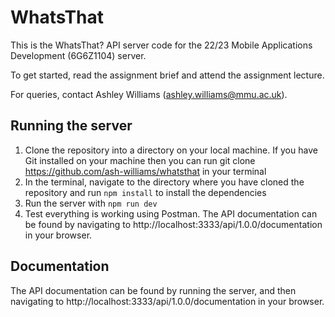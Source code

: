 # WhatsThat
This is the WhatsThat? API server code for the 22/23 Mobile Applications Development (6G6Z1104) server.

To get started, read the assignment brief and attend the assignment lecture.

For queries, contact Ashley Williams (ashley.williams@mmu.ac.uk).

## Running the server
1. Clone the repository into a directory on your local machine. If you have Git installed on your machine then you can run git clone https://github.com/ash-williams/whatsthat in your terminal
2. In the terminal, navigate to the directory where you have cloned the repository and run `npm install` to install the dependencies
3. Run the server with `npm run dev`
4. Test everything is working using Postman. The API documentation can be found by navigating to http://localhost:3333/api/1.0.0/documentation in your browser.

## Documentation

The API documentation can be found by running the server, and then navigating to http://localhost:3333/api/1.0.0/documentation in your browser.
